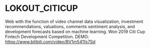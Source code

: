 # LOKOUT_CITICUP
Web with the function of video channel data visualization, investment recommendations, valuations, comments sentiment analysis, and development forecasts based on machine learning. Won 2019 Citi Cup Fintech Development Competition. DEMO: https://www.bilibili.com/video/BV1m5411s7Sd

